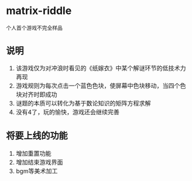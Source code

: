 # matrix-riddle
个人首个游戏不完全样品
<font size=3>

## 说明
1. 该游戏仅为对冲浪时看见的《纸嫁衣》中某个解谜环节的低技术力再现
2. 游戏规则为每次点击一个蓝色色块，使屏幕中色块移动，当四个色块对齐时即成功
3. 谜题的本质可以转化为基于数论知识的矩阵方程求解
4. 没有4了，玩的愉快，游戏还会继续完善

## 将要上线的功能
1. 增加重置功能
2. 增加结束游戏界面
3. bgm等美术加工


</font>
